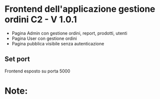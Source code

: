 # Frontend dell'applicazione gestione ordini C2 - V 1.0.1
* Pagina Admin con gestione ordini, report, prodotti, utenti
* Pagina User con gestione ordini
* Pagina pubblica visibile senza autenticazione

## Set port
Frontend esposto su porta 5000

# Note:

